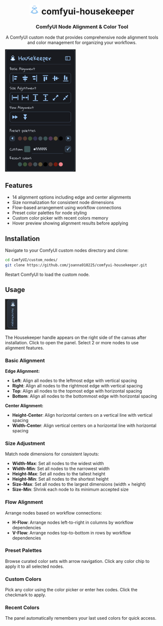 <div align="center">

# <img src="icons/housekeeper.svg" alt="Housekeeper" height="32"> comfyui-housekeeper 
### ComfyUI Node Alignment & Color Tool

A ComfyUI custom node that provides comprehensive node alignment tools and color management for organizing your workflows.

</div>

<img src="doc/housekeeper-panel.png" alt="Housekeeper Panel" height="400">

## Features

- 14 alignment options including edge and center alignments
- Size normalization for consistent node dimensions
- Flow-based arrangement using workflow connections
- Preset color palettes for node styling
- Custom color picker with recent colors memory
- Hover preview showing alignment results before applying

## Installation

Navigate to your ComfyUI custom nodes directory and clone:

```bash
cd ComfyUI/custom_nodes/
git clone https://github.com/joanna910225/comfyui-housekeeper.git
```

Restart ComfyUI to load the custom node.

## Usage

<img src="doc/housekeeper-handler.png" alt="Housekeeper Handler" height="100">

The Housekeeper handle appears on the right side of the canvas after installation. Click to open the panel. Select 2 or more nodes to use alignment features.

### Basic Alignment

**Edge Alignment:**
- **Left**: Align all nodes to the leftmost edge with vertical spacing
- **Right**: Align all nodes to the rightmost edge with vertical spacing
- **Top**: Align all nodes to the topmost edge with horizontal spacing
- **Bottom**: Align all nodes to the bottommost edge with horizontal spacing

**Center Alignment:**
- **Height-Center**: Align horizontal centers on a vertical line with vertical spacing
- **Width-Center**: Align vertical centers on a horizontal line with horizontal spacing

### Size Adjustment

Match node dimensions for consistent layouts:
- **Width-Max**: Set all nodes to the widest width
- **Width-Min**: Set all nodes to the narrowest width
- **Height-Max**: Set all nodes to the tallest height
- **Height-Min**: Set all nodes to the shortest height
- **Size-Max**: Set all nodes to the largest dimensions (width × height)
- **Size-Min**: Shrink each node to its minimum accepted size

### Flow Alignment

Arrange nodes based on workflow connections:
- **H-Flow**: Arrange nodes left-to-right in columns by workflow dependencies
- **V-Flow**: Arrange nodes top-to-bottom in rows by workflow dependencies

### Preset Palettes

Browse curated color sets with arrow navigation. Click any color chip to apply it to all selected nodes.

### Custom Colors

Pick any color using the color picker or enter hex codes. Click the checkmark to apply.

### Recent Colors

The panel automatically remembers your last used colors for quick access.

